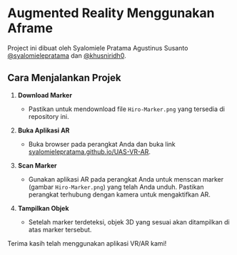 # Augmented Reality Menggunakan Aframe

Project ini dibuat oleh Syalomiele Pratama Agustinus Susanto [@syalomielepratama](https://github.com/syalomielepratama) dan [@khusniridh0](https://github.com/khusniridh0).

## Cara Menjalankan Projek

1. **Download Marker**
   - Pastikan untuk mendownload file `Hiro-Marker.png` yang tersedia di repository ini.

2. **Buka Aplikasi AR**
   - Buka browser pada perangkat Anda dan buka link [syalomielepratama.github.io/UAS-VR-AR](https://syalomielepratama.github.io/Augmented-Reality-Aframe).

3. **Scan Marker**
   - Gunakan aplikasi AR pada perangkat Anda untuk menscan marker (gambar `Hiro-Marker.png`) yang telah Anda unduh. Pastikan perangkat terhubung dengan kamera untuk mengaktifkan AR.
   
4. **Tampilkan Objek**
   - Setelah marker terdeteksi, objek 3D yang sesuai akan ditampilkan di atas marker tersebut.


Terima kasih telah menggunakan aplikasi VR/AR kami!
